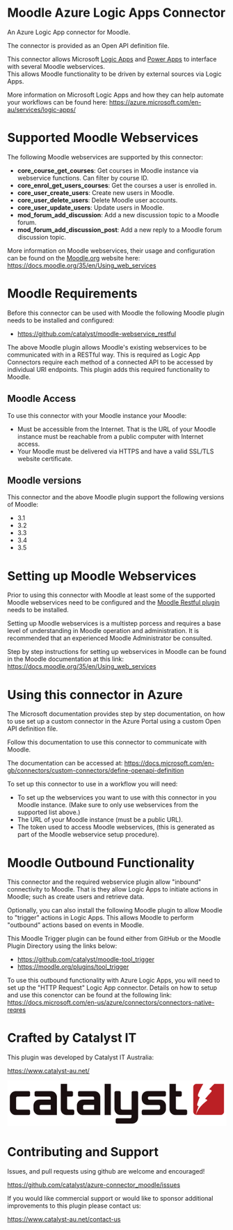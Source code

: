 # Moodle Azure Logic Apps Connector

An Azure Logic App connector for Moodle.

The connector is provided as an Open API definition file.

This connector allows Microsoft [Logic Apps](https://azure.microsoft.com/en-au/services/logic-apps/) and [Power Apps](https://web.powerapps.com/) to interface with several Moodle webservices.<br/>
This allows Moodle functionality to be driven by external sources via Logic Apps.

More information on Microsoft Logic Apps and how they can help automate your workflows can be found here: https://azure.microsoft.com/en-au/services/logic-apps/

# Supported Moodle Webservices
The following Moodle webservices are supported by this connector:

* **core\_course\_get\_courses**: Get courses in Moodle instance via webservice functions. Can filter by course ID.
* **core_enrol_get_users_courses**: Get the courses a user is enrolled in.
* **core_user_create_users**: Create new users in Moodle.
* **core_user_delete_users**: Delete Moodle user accounts.
* **core_user_update_users**: Update users in Moodle.
* **mod_forum_add_discussion**: Add a new discussion topic to a Moodle forum.
* **mod_forum_add_discussion_post**: Add a new reply to a Moodle forum discussion topic.

More information on Moodle webservices, their usage and configuration can be found on the [Moodle.org](https://moodle.org) website here: https://docs.moodle.org/35/en/Using_web_services

# Moodle Requirements
Before this connector can be used with Moodle the following Moodle plugin needs to be installed and configured:
* https://github.com/catalyst/moodle-webservice_restful

The above Moodle plugin allows Moodle's existing webservices to be communicated with in a RESTful way. This is required as Logic App Connectors require each method of a connected API to be accessed by individual URI endpoints.  This plugin adds this required functionality to Moodle.

## Moodle Access
To use this connector with your Moodle instance your Moodle:
* Must be accessible from the Internet. That is the URL of your Moodle instance must be reachable from a public computer with Internet access.
* Your Moodle must be delivered via HTTPS and have a valid SSL/TLS website certificate.

## Moodle versions
This connector and the above Moodle plugin support the following versions of Moodle:

* 3.1
* 3.2
* 3.3
* 3.4
* 3.5

# Setting up Moodle Webservices

Prior to using this connector with Moodle at least some of the supported Moodle webservices need to be configured and the [Moodle Restful plugin](https://github.com/catalyst/moodle-webservice_restful) needs to be installed.

Setting up Moodle webservices is a multistep porcess and requires a base level of understanding in Moodle operation and administration. It is recommended that an experienced Moodle Administrator be consulted.

Step by step instructions for setting up webservices in Moodle can be found in the Moodle documentation at this link: https://docs.moodle.org/35/en/Using_web_services


# Using this connector in Azure

The Microsoft documentation provides step by step documentation, on how to use set up a custom connector in the Azure Portal using a custom Open API definition file.

Follow this documentation to use this connector to communicate with Moodle.

The documentation can be accessed at: https://docs.microsoft.com/en-gb/connectors/custom-connectors/define-openapi-definition

To set up this connector to use in a workflow you will need:
* To set up the webservices you want to use with this connector in you Moodle instance. (Make sure to only use webservices from the supported list above.)
* The URL of your Moodle instance (must be a public URL).
* The token used to access Moodle webservices, (this is generated as part of the Moodle webservice setup procedure).

# Moodle Outbound Functionality
This connector and the required webservice plugin allow "inbound" connectivity to Moodle. That is they allow Logic Apps to initiate actions in Moodle; such as create users and retrieve data.

Optionally, you can also install the following Moodle plugin to allow Moodle to "trigger" actions in Logic Apps. This allows Moodle to perform "outbound" actions based on events in Moodle.

This Moodle Trigger plugin can be found either from GitHub or the Moodle Plugin Directory using the links below:

* https://github.com/catalyst/moodle-tool_trigger
* https://moodle.org/plugins/tool_trigger

To use this outbound functionality with Azure Logic Apps, you will need to set up the "HTTP Request" Logic App connector. Details on how to setup and use this conenctor can be found at the following link: https://docs.microsoft.com/en-us/azure/connectors/connectors-native-reqres

# Crafted by Catalyst IT

This plugin was developed by Catalyst IT Australia:

https://www.catalyst-au.net/

![Catalyst IT](/pix/catalyst-logo.png?raw=true)


# Contributing and Support

Issues, and pull requests using github are welcome and encouraged! 

https://github.com/catalyst/azure-connector_moodle/issues

If you would like commercial support or would like to sponsor additional improvements
to this plugin please contact us:

https://www.catalyst-au.net/contact-us
